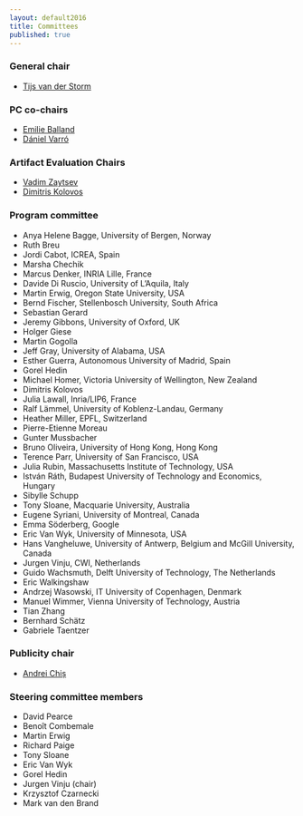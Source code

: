 ```yaml
---
layout: default2016
title: Committees
published: true
---
```




### General chair

* [Tijs van der Storm](http://homepages.cwi.nl/~storm)

### PC co-chairs

* [Emilie Balland](https://sites.google.com/site/emilieballand/)
* [D&aacute;niel Varr&oacute;](http://home.mit.bme.hu/~varro/)

### Artifact Evaluation Chairs

* [Vadim Zaytsev](http://www.grammarware.net)
* [Dimitris Kolovos](https://www-users.cs.york.ac.uk/dkolovos/)

### Program committee

* Anya Helene Bagge, University of Bergen, Norway
* Ruth Breu
* Jordi Cabot, ICREA, Spain
* Marsha Chechik
* Marcus Denker, INRIA Lille, France
* Davide Di Ruscio, University of L’Aquila, Italy
* Martin Erwig, Oregon State University, USA
* Bernd Fischer, Stellenbosch University, South Africa
* Sebastian Gerard
* Jeremy Gibbons, University of Oxford, UK
* Holger Giese
* Martin Gogolla
* Jeff Gray, University of Alabama, USA
* Esther Guerra, Autonomous University of Madrid, Spain
* Gorel Hedin
* Michael Homer, Victoria University of Wellington, New Zealand
* Dimitris Kolovos
* Julia Lawall, Inria/LIP6, France
* Ralf Lämmel, University of Koblenz-Landau, Germany
* Heather Miller, EPFL, Switzerland 
* Pierre-Etienne Moreau
* Gunter Mussbacher
* Bruno Oliveira, University of Hong Kong, Hong Kong
* Terence Parr, University of San Francisco, USA
* Julia Rubin, Massachusetts Institute of Technology, USA
* István Ráth, Budapest University of Technology and Economics, Hungary
* Sibylle Schupp
* Tony Sloane, Macquarie University, Australia
* Eugene Syriani, University of Montreal, Canada
* Emma Söderberg, Google
* Eric Van Wyk, University of Minnesota, USA
* Hans Vangheluwe, University of Antwerp, Belgium and McGill University, Canada
* Jurgen Vinju, CWI, Netherlands
* Guido Wachsmuth, Delft University of Technology, The Netherlands
* Eric Walkingshaw
* Andrzej Wasowski, IT University of Copenhagen, Denmark
* Manuel Wimmer, Vienna University of Technology, Austria
* Tian Zhang
* Bernhard Schätz
* Gabriele Taentzer

### Publicity chair

* [Andrei Chiș](http://www.andreichis.com)

### Steering committee members

* David Pearce
* Benoît Combemale
* Martin Erwig 
* Richard Paige
* Tony Sloane 
* Eric Van Wyk
* Gorel Hedin
* Jurgen Vinju (chair)
* Krzysztof Czarnecki 
* Mark van den Brand 
